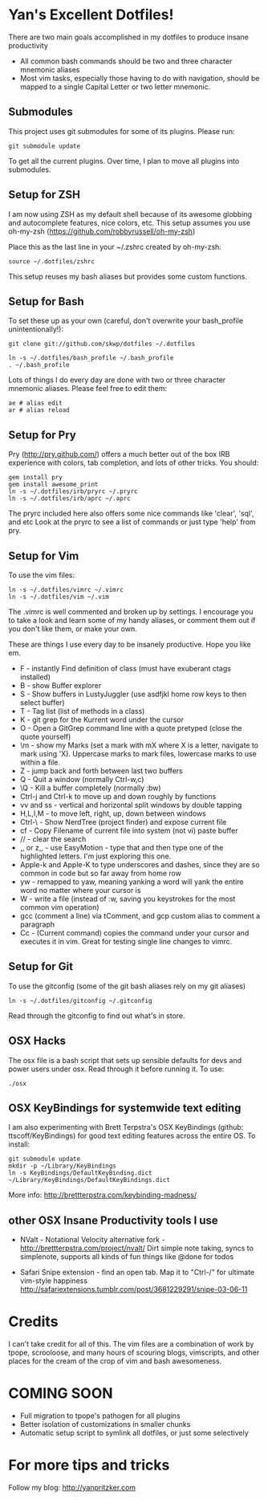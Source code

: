 Yan's Excellent Dotfiles!
====

There are two main goals accomplished in my dotfiles to produce insane productivity

  * All common bash commands should be two and three character mnemonic aliases
  * Most vim tasks, especially those having to do with navigation, should be mapped to a single Capital Letter or two letter mnemonic. 

Submodules
---

This project uses git submodules for some of its plugins. Please run:

    git submodule update

To get all the current plugins. Over time, I plan to move all plugins into submodules.

Setup for ZSH
---
I am now using ZSH as my default shell because of its awesome globbing
and autocomplete features, nice colors, etc. This setup assumes you use
oh-my-zsh (https://github.com/robbyrussell/oh-my-zsh)

Place this as the last line in your ~/.zshrc created by oh-my-zsh:

    source ~/.dotfiles/zshrc

This setup reuses my bash aliases but provides some custom functions.

Setup for Bash
---
To set these up as your own (careful, don't overwrite your bash_profile unintentionally!):

    git clone git://github.com/skwp/dotfiles ~/.dotfiles

    ln -s ~/.dotfiles/bash_profile ~/.bash_profile
    . ~/.bash_profile

Lots of things I do every day are done with 
two or three character mnemonic aliases. Please 
feel free to edit them:

    ae # alias edit
    ar # alias reload

Setup for Pry
---
Pry (http://pry.github.com/) offers a much better out of the box IRB experience 
with colors, tab completion, and lots of other tricks. You should:

    gem install pry
    gem install awesome_print
    ln -s ~/.dotfiles/irb/pryrc ~/.pryrc
    ln -s ~/.dotfiles/irb/aprc ~/.aprc

The pryrc included here also offers some nice commands like 'clear', 'sql', and etc
Look at the pryrc to see a list of commands or just type 'help' from pry.

Setup for Vim
---
To use the vim files:

    ln -s ~/.dotfiles/vimrc ~/.vimrc
    ln -s ~/.dotfiles/vim ~/.vim
    
The .vimrc is well commented and broken up by settings. I encourage you
to take a look and learn some of my handy aliases, or comment them out
if you don't like them, or make your own.

These are things I use every day to be insanely productive. Hope you like em.

 * F - instantly Find definition of class (must have exuberant ctags installed)
 * B - show Buffer explorer
 * S - Show buffers in LustyJuggler (use asdfjkl home row keys to then select buffer)
 * T - Tag list (list of methods in a class)
 * K - git grep for the Kurrent word under the cursor
 * O - Open a GitGrep command line with a quote pretyped (close the quote yourself)
 * \m - show my Marks (set a mark with mX where X is a letter, navigate to mark using 'X). Uppercase marks to mark files, lowercase marks to use within a file.
 * Z - jump back and forth between last two buffers
 * Q - Quit a window (normally Ctrl-w,c)
 * \Q - Kill a buffer completely (normally :bw)
 * Ctrl-j and Ctrl-k to move up and down roughly by functions
 * vv and ss - vertical and horizontal split windows by double tapping
 * H,L,I,M - to move left, right, up, down between windows
 * Ctrl-\ - Show NerdTree (project finder) and expose current file
 * cf - Copy Filename of current file into system (not vi) paste buffer 
 * // - clear the search
 * ,, or z,, - use EasyMotion - type that and then type one of the highlighted letters. I'm just exploring this one.
 * Apple-k and Apple-K to type underscores and dashes, since they are so common in code but so far away from home row
 * yw - remapped to yaw, meaning yanking a word will yank the entire word no matter where your cursor is
 * W - write a file (instead of :w, saving you keystrokes for the most common vim operation)
 * gcc (comment a line) via tComment, and gcp custom alias to comment a paragraph
 * Cc - (Current command) copies the command under your cursor and executes it in vim. Great for testing single line changes to vimrc.

Setup for Git
---
To use the gitconfig (some of the git bash aliases rely on my git aliases)

    ln -s ~/.dotfiles/gitconfig ~/.gitconfig

Read through the gitconfig to find out what's in store.

OSX Hacks
---
The osx file is a bash script that sets up sensible defaults for devs and power users
under osx. Read through it before running it. To use:

    ./osx

OSX KeyBindings for systemwide text editing
---
I am also experimenting with Brett Terpstra's OSX KeyBindings (github: ttscoff/KeyBindings) 
for good text editing features across the entire OS. To install:

    git submodule update
    mkdir -p ~/Library/KeyBindings
    ln -s KeyBindings/DefaultKeyBinding.dict ~/Library/KeyBindings/DefaultKeyBindings.dict

More info: http://brettterpstra.com/keybinding-madness/

other OSX Insane Productivity tools I use
---
 * NValt - Notational Velocity alternative fork - http://brettterpstra.com/project/nvalt/
   Dirt simple note taking, syncs to simplenote, supports all kinds of fun things like @done for todos

 * Safari Snipe extension - find an open tab. Map it to "Ctrl-/" for ultimate vim-style happiness
   http://safariextensions.tumblr.com/post/3681229291/snipe-03-06-11

Credits
===
I can't take credit for all of this. The vim files are a combination of
work by tpope, scrooloose, and many hours of scouring blogs, vimscripts,
and other places for the cream of the crop of vim and bash awesomeness.

COMING SOON
===
 * Full migration to tpope's pathogen for all plugins
 * Better isolation of customizations in smaller chunks
 * Automatic setup script to symlink all dotfiles, or just some selectively 

For more tips and tricks
===
Follow my blog: http://yanpritzker.com
